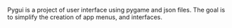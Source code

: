 Pygui is a project of user interface using pygame and json files. The goal is to simplify the creation of app menus, and interfaces.
